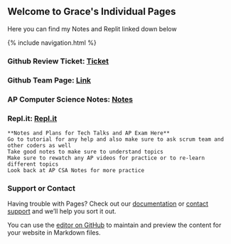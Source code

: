 ## Welcome to Grace's Individual Pages

Here you can find my Notes and Replit linked down below

{% include navigation.html %}

### Github Review Ticket: [Ticket](https://github.com/gracele246/individualgit/issues/1)

### Github Team Page: [Link](https://gracele246.github.io/theshop/)

### AP Computer Science Notes: [Notes](https://docs.google.com/document/d/1dFJccMrcsShhnTnlHlOgUr9Pw3E7xz5TUFw5p1UVCMA/edit?usp=sharing)

### Repl.it: [Repl.it](https://replit.com/@GraceLe1/datastructurescode#.replit)

```
**Notes and Plans for Tech Talks and AP Exam Here**
Go to tutorial for any help and also make sure to ask scrum team and other coders as well
Take good notes to make sure to understand topics
Make sure to rewatch any AP videos for practice or to re-learn different topics
Look back at AP CSA Notes for more practice
```

### Support or Contact

Having trouble with Pages? Check out our [documentation](https://docs.github.com/categories/github-pages-basics/) or [contact support](https://support.github.com/contact) and we’ll help you sort it out.

You can use the [editor on GitHub](https://github.com/gracele246/individualgit/edit/gh-pages/index.md) to maintain and preview the content for your website in Markdown files.
